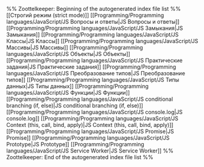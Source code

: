%% Zoottelkeeper: Beginning of the autogenerated index file list  %%
 [[Строгий режим (strict mode)]]
 [[Programming/Programming languages/JavaScript/JS Вопросы и ответы|JS Вопросы и ответы]]
 [[Programming/Programming languages/JavaScript/JS Замыкания|JS Замыкания]]
 [[Programming/Programming languages/JavaScript/JS Классы|JS Классы]]
 [[Programming/Programming languages/JavaScript/JS Массивы|JS Массивы]]
 [[Programming/Programming languages/JavaScript/JS Объекты|JS Объекты]]
 [[Programming/Programming languages/JavaScript/JS Практические задания|JS Практические задания]]
 [[Programming/Programming languages/JavaScript/JS Преобразование типов|JS Преобразование типов]]
 [[Programming/Programming languages/JavaScript/JS Типы данных|JS Типы данных]]
 [[Programming/Programming languages/JavaScript/JS Функции|JS Функции]]
 [[Programming/Programming languages/JavaScript/JS conditional branching (if, else)|JS conditional branching (if, else)]]
 [[Programming/Programming languages/JavaScript/JS console.log|JS console.log]]
 [[Programming/Programming languages/JavaScript/JS Context (this, call, bind, apply)|JS Context (this, call, bind, apply)]]
 [[Programming/Programming languages/JavaScript/JS Promise|JS Promise]]
 [[Programming/Programming languages/JavaScript/JS Prototype|JS Prototype]]
 [[Programming/Programming languages/JavaScript/JS Service Worker|JS Service Worker]]
%% Zoottelkeeper: End of the autogenerated index file list  %%
